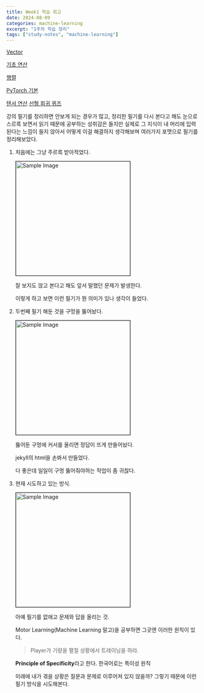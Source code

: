 ```yaml
---
title: Week1 학습 회고
date: 2024-08-09
categories: machine-learning
excerpt: "1주차 학습 정리"
tags: ["study-notes", "machine-learning"]
---
```


[Vector](https://gityeop.github.io/math-for-ml/Vector/)

[기초 연산](https://gityeop.github.io/machine-learning/Basic-Operation-Quiz/)

[행렬](https://gityeop.github.io/math-for-ml/Matrix/)

[PyTorch 기본](https://gityeop.github.io/machine-learning/PyTorch-basic/)

[텐서 연산](https://gityeop.github.io/machine-learning/Tensor-Operations-Comparisons.md/)
[선형 회귀 퀴즈](https://gityeop.github.io/machine-learning/Linear-Regression-Quiz/)

강의 필기를 정리하면 안보게 되는 경우가 많고, 정리한 필기를 다시 본다고 해도 눈으로 스르륵 보면서 읽기 때문에 공부하는 성취감은 들지만 실제로 그 지식이 내 머리에 입력된다는 느낌이 들지 않아서 어떻게 이걸 해결하지 생각해보며 여러가지 포맷으로 필기를 정리해보았다.

1. 처음에는 그냥 주르륵 받아적었다.

   <img src="https://i.imgur.com/xCpx74z.png" alt="Sample Image" style="border: 1px solid black;" width="300">

   잘 보지도 않고 본다고 해도 앞서 말했던 문제가 발생한다.

   이렇게 하고 보면 이런 필기가 뭔 의미가 있나 생각이 들었다.

2. 두번째 필기 해둔 것을 구멍을 뚫어놨다.

   <img src="https://i.imgur.com/T4eBJM2.png" alt="Sample Image" style="border: 1px solid black;" width="300">

   뚫어둔 구멍에 커서를 올리면 정답이 뜨게 만들어놨다.

   jekyll의 html을 손봐서 만들었다.

   다 좋은데 일일이 구멍 뚫어줘야하는 작업이 좀 귀찮다.

3. 현재 시도하고 있는 방식.

   <img src="https://i.imgur.com/5bJiolp.png" alt="Sample Image" style="border: 1px solid black;" width="300">

   아예 필기를 없애고 문제와 답을 올리는 것.

   Motor Learning(Machine Learning 말고)을 공부하면 그곳엔 이러한 원칙이 있다.

   > Player가 기량을 펼칠 상황에서 트레이닝을 하라.

   **Principle of Specificity**라고 한다. 한국어로는 특이성 원칙

   미래에 내가 겪을 상황은 질문과 문제로 이루어져 있지 않을까? 그렇기 때문에 이런 필기 방식을 시도해본다.
